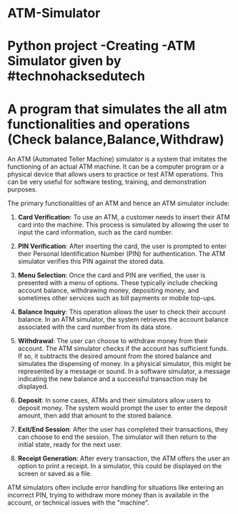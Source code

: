 # ATM-Simulator
# Python project -Creating -ATM Simulator  given by #technohacksedutech
# A program that simulates the all atm functionalities and operations (Check balance,Balance,Withdraw)
An ATM (Automated Teller Machine) simulator is a system that imitates the functioning of an actual ATM machine. It can be a computer program or a physical device that allows users to practice or test ATM operations. This can be very useful for software testing, training, and demonstration purposes. 

The primary functionalities of an ATM and hence an ATM simulator include:

1. **Card Verification**: To use an ATM, a customer needs to insert their ATM card into the machine. This process is simulated by allowing the user to input the card information, such as the card number.

2. **PIN Verification**: After inserting the card, the user is prompted to enter their Personal Identification Number (PIN) for authentication. The ATM simulator verifies this PIN against the stored data.

3. **Menu Selection**: Once the card and PIN are verified, the user is presented with a menu of options. These typically include checking account balance, withdrawing money, depositing money, and sometimes other services such as bill payments or mobile top-ups.

4. **Balance Inquiry**: This operation allows the user to check their account balance. In an ATM simulator, the system retrieves the account balance associated with the card number from its data store.

5. **Withdrawal**: The user can choose to withdraw money from their account. The ATM simulator checks if the account has sufficient funds. If so, it subtracts the desired amount from the stored balance and simulates the dispensing of money. In a physical simulator, this might be represented by a message or sound. In a software simulator, a message indicating the new balance and a successful transaction may be displayed.

6. **Deposit**: In some cases, ATMs and their simulators allow users to deposit money. The system would prompt the user to enter the deposit amount, then add that amount to the stored balance.

7. **Exit/End Session**: After the user has completed their transactions, they can choose to end the session. The simulator will then return to the initial state, ready for the next user.

8. **Receipt Generation**: After every transaction, the ATM offers the user an option to print a receipt. In a simulator, this could be displayed on the screen or saved as a file.

ATM simulators often include error handling for situations like entering an incorrect PIN, trying to withdraw more money than is available in the account, or technical issues with the "machine".
